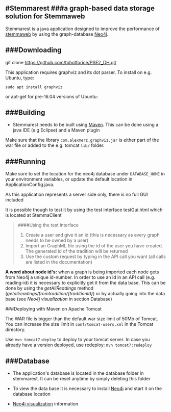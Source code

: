 #Stemmarest
###a graph-based data storage solution for Stemmaweb
---
Stemmarest is a java application designed to improve the performance of [stemmaweb](http://stemmaweb.net/stemmaweb/) by using the graph-database [Neo4j](http://neo4j.com/).

###Downloading
---


git clone https://github.com/tohotforice/PSE2_DH.git

This application requires graphviz and its dot parser. To install on e.g. Ubuntu, type:

```
sudo apt install graphviz
```

or apt-get for pre-16.04 versions of Ubuntu:



###Building
---
- Stemmarest needs to be built using [Maven](http://maven.apache.org/run-maven/index.html#Quick_Start). This can be done using a java IDE (e.g Eclipse) and a Maven plugin

Make sure that the library `com.alexmerz.graphviz.jar` is either part of the war file or added to the e.g. tomcat `lib/` folder.


###Running 
---
Make sure to set the location for the neo4j database under `DATABASE_HOME` in your environment variables, or update the default location in ApplicationConfig.java.

As this application represents a server side only, there is no full GUI included


It is possible though to test it by using the test interface testGui.html which is located at StemmaClient

>####Using the test interface
>1. Create a user and give it an id (this is necessary as every graph needs to be owned by a user)
>2. Import an GraphML file using the id of the user you have created. The generated id of the tradition will be returned
>3. Use the custom request by typing in the API call you want (all calls are listed in the documentation)

**A word about node id's:** when a graph is being imported each node gets from Neo4j a unique id-number. In order to use an id in an API call (e.g. reading-id) it is necessary to explicitly get it from the data base. This can be done by using the _getAllReadings_ method (*getallreadings/fromtradition/{traditionId}*) or by actually going into the data base (see _Neo4j visualization_ in section Database)


###Deploying with Maven on Apache Tomcat

The WAR file is bigger than the default war size limit of 50Mb of Tomcat. You can increase the size limit in `conf/tomcat-users.xml` in the Tomcat directory.

Use `mvn tomcat7:deploy` to deploy to your tomcat server. In case you already have a version deployed, use redeploy: `mvn tomcat7:redeploy`

###Database
---
- The application's database is located in the database folder in stemmarest. It can be reset anytime by simply deleting this folder

- To view the data base it is necessary to install [Neo4j](http://neo4j.com/download/) and start it on the database location

- [Neo4j visualization](http://neo4j.com/developer/guide-data-visualization/) information



